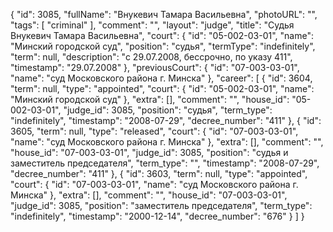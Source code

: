 {
    "id": 3085,
    "fullName": "Внукевич Тамара Васильевна",
    "photoURL": "",
    "tags": [
        "criminal"
    ],
    "comment": "",
    "layout": "judge",
    "title": "Судья Внукевич Тамара Васильевна",
    "court": {
        "id": "05-002-03-01",
        "name": "Минский городской суд",
        "position": "судья",
        "termType": "indefinitely",
        "term": null,
        "description": "c 29.07.2008, бессрочно, по указу 411",
        "timestamp": "29.07.2008"
    },
    "previousCourt": {
        "id": "07-003-03-01",
        "name": "суд Московского района г. Минска"
    },
    "career": [
        {
            "id": 3604,
            "term": null,
            "type": "appointed",
            "court": {
                "id": "05-002-03-01",
                "name": "Минский городской суд"
            },
            "extra": [],
            "comment": "",
            "house_id": "05-002-03-01",
            "judge_id": 3085,
            "position": "судья",
            "term_type": "indefinitely",
            "timestamp": "2008-07-29",
            "decree_number": "411"
        },
        {
            "id": 3605,
            "term": null,
            "type": "released",
            "court": {
                "id": "07-003-03-01",
                "name": "суд Московского района г. Минска"
            },
            "extra": [],
            "comment": "",
            "house_id": "07-003-03-01",
            "judge_id": 3085,
            "position": "судья и заместитель председателя",
            "term_type": "",
            "timestamp": "2008-07-29",
            "decree_number": "411"
        },
        {
            "id": 3603,
            "term": null,
            "type": "appointed",
            "court": {
                "id": "07-003-03-01",
                "name": "суд Московского района г. Минска"
            },
            "extra": [],
            "comment": "",
            "house_id": "07-003-03-01",
            "judge_id": 3085,
            "position": "заместитель председателя",
            "term_type": "indefinitely",
            "timestamp": "2000-12-14",
            "decree_number": "676"
        }
    ]
}